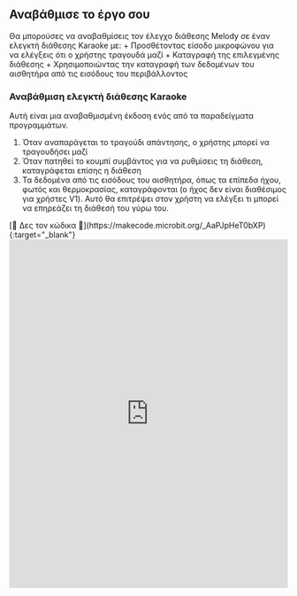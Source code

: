 ## Αναβάθμισε το έργο σου

<div style="display: flex; flex-wrap: wrap">
<div style="flex-basis: 200px; flex-grow: 1; margin-right: 15px;">
Θα μπορούσες να αναβαθμίσεις τον έλεγχο διάθεσης Melody σε έναν ελεγκτή διάθεσης Karaoke με:
+ Προσθέτοντας είσοδο μικροφώνου για να ελέγξεις ότι ο χρήστης τραγουδά μαζί
+ Καταγραφή της επιλεγμένης διάθεσης
+ Χρησιμοποιώντας την καταγραφή των δεδομένων του αισθητήρα από τις εισόδους του περιβάλλοντος
</div>
</div>

<div style="display: flex; flex-wrap: wrap">
<div style="flex-basis: 200px; flex-grow: 1">  

### Αναβάθμιση ελεγκτή διάθεσης Karaoke

Αυτή είναι μια αναβαθμισμένη έκδοση ενός από τα παραδείγματα προγραμμάτων.

1. Όταν αναπαράγεται το τραγούδι απάντησης, ο χρήστης μπορεί να τραγουδήσει μαζί
2. Όταν πατηθεί το κουμπί συμβάντος για να ρυθμίσεις τη διάθεση, καταγράφεται επίσης η διάθεση
3. Τα δεδομένα από τις εισόδους του αισθητήρα, όπως τα επίπεδα ήχου, φωτός και θερμοκρασίας, καταγράφονται (ο ήχος δεν είναι διαθέσιμος για χρήστες V1). Αυτό θα επιτρέψει στον χρήστη να ελέγξει τι μπορεί να επηρεάζει τη διάθεσή του γύρω του.

</div>
<div>
[👀 Δες τον κώδικα 👀](https://makecode.microbit.org/_AaPJpHeT0bXP){:target="_blank"}
<div style="position:relative;height:0;padding-bottom:125%;overflow:hidden;"><iframe style="position:absolute;top:0;left:0;width:100%;height:100%;" src="https://makecode.microbit.org/---run?id=_AaPJpHeT0bXP" allowfullscreen="allowfullscreen" sandbox="allow-popups allow-forms allow-scripts allow-same-origin" frameborder="0"></iframe></div>

</div>

